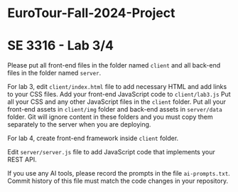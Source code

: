 # EuroTour-Fall-2024-Project


# SE 3316 - Lab 3/4
Please put all front-end files in the folder named `client` and all back-end files in the folder named `server`.

For lab 3, edit `client/index.html` file to add necessary HTML and add links to your CSS files. Add your front-end JavaScript code to `client/lab3.js` Put all your CSS and any other JavaScript files in the `client` folder. Put all your front-end assets in `client/img` folder and back-end assets in `server/data` folder. Git will ignore content in these folders and you must copy them separately to the server when you are deploying.

For lab 4, create front-end framework inside `client` folder.

Edit `server/server.js` file to add JavaScript code that implements your REST API.

If you use any AI tools, please record the prompts in the file `ai-prompts.txt`. Commit history of this file must match the code changes in your repository.

